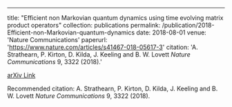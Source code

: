 ---
title: "Efficient non Markovian quantum dynamics using time evolving matrix product operators"
collection: publications
permalink: /publication/2018-Efficient-non-Markovian-quantum-dynamics
date: 2018-08-01
venue: 'Nature Communications'
paperurl: 'https://www.nature.com/articles/s41467-018-05617-3'
citation: 'A. Strathearn, P. Kirton, D. Kilda, J. Keeling and B. W. Lovett <i>Nature Communications</i> 9, 3322 (2018).'

[arXiv Link](https://arxiv.org/abs/1711.09641)

Recommended citation: A. Strathearn, P. Kirton, D. Kilda, J. Keeling and B. W. Lovett <i>Nature Communications</i> 9, 3322 (2018).
